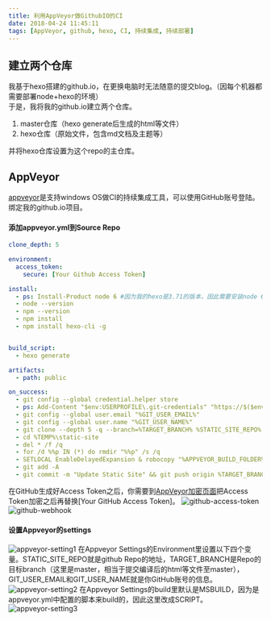 ```yaml
---
title: 利用AppVeyor做GithubIO的CI
date: 2018-04-24 11:45:11
tags: [AppVeyor, github, hexo, CI, 持续集成, 持续部署]
---
```

## 建立两个仓库
 我基于hexo搭建的github.io，在更换电脑时无法随意的提交blog。（因每个机器都需要部署node+hexo的环境）    
 于是，我将我的github.io建立两个仓库。
 1. master仓库（hexo generate后生成的html等文件）
 2. hexo仓库（原始文件，包含md文档及主题等）
 
 并将hexo仓库设置为这个repo的主仓库。

## AppVeyor
[appveyor](https://www.appveyor.com/)是支持windows OS做CI的持续集成工具，可以使用GitHub账号登陆。绑定我的github.io项目。

#### 添加appveyor.yml到Source Repo
```yml
clone_depth: 5

environment:
  access_token:
    secure: [Your Github Access Token]

install:
  - ps: Install-Product node 6 #因为我的hexo是3.71的版本，因此需要安装node 6
  - node --version
  - npm --version
  - npm install
  - npm install hexo-cli -g


build_script:
  - hexo generate

artifacts:
  - path: public

on_success:
  - git config --global credential.helper store
  - ps: Add-Content "$env:USERPROFILE\.git-credentials" "https://$($env:access_token):x-oauth-basic@github.com`n"
  - git config --global user.email "%GIT_USER_EMAIL%"
  - git config --global user.name "%GIT_USER_NAME%"
  - git clone --depth 5 -q --branch=%TARGET_BRANCH% %STATIC_SITE_REPO% %TEMP%\static-site
  - cd %TEMP%\static-site
  - del * /f /q
  - for /d %%p IN (*) do rmdir "%%p" /s /q
  - SETLOCAL EnableDelayedExpansion & robocopy "%APPVEYOR_BUILD_FOLDER%\public" "%TEMP%\static-site" /e & IF !ERRORLEVEL! EQU 1 (exit 0) ELSE (IF !ERRORLEVEL! EQU 3 (exit 0) ELSE (exit 1))
  - git add -A
  - git commit -m "Update Static Site" && git push origin %TARGET_BRANCH% && appveyor AddMessage "Static Site Updated"
```
在GitHub生成好Access Token之后，你需要到[AppVeyor加密页面](https://ci.appveyor.com/tools/encrypt)把Access Token加密之后再替换[Your GitHub Access Token]。
![github-access-token](http://obksgg9lx.bkt.clouddn.com/github-access-token.png)
![github-webhook](http://obksgg9lx.bkt.clouddn.com/github-webhook.png)

#### 设置Appveyor的settings

![appveyor-setting1](http://obksgg9lx.bkt.clouddn.com/appveyor-setting1-.png)
在Appveyor Settings的Environment里设置以下四个变量。STATIC_SITE_REPO就是github Repo的地址，TARGET_BRANCH是Repo的目标branch（这里是master，相当于提交编译后的html等文件至master），GIT_USER_EMAIL和GIT_USER_NAME就是你GitHub账号的信息。
![appveyor-setting2](http://obksgg9lx.bkt.clouddn.com/appveyor-setting2-.png)
在Appveyor Settings的build里默认是MSBUILD，因为是appveyor.yml中配置的脚本来build的，因此这里改成SCRIPT。
![appveyor-setting3](http://obksgg9lx.bkt.clouddn.com/appveyor-setting3.png)



